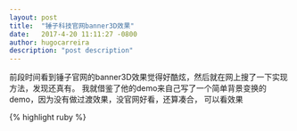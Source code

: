 ```yaml
---
layout: post
title:  "锤子科技官网banner3D效果"
date:   2017-4-20 11:11:27 -0800
author: hugocarreira
description: "post description"
---
```

前段时间看到锤子官网的banner3D效果觉得好酷炫，然后就在网上搜了一下实现方法，发现还真有。
我就借鉴了他的demo来自己写了一个简单背景变换的demo，因为没有做过渡效果，没官网好看，还算凑合，
可以看效果

{% highlight ruby %}
<!DOCTYPE html>
<html>
<head>
    <meta charset="utf-8"/>
    <style>


        section {
            margin: auto;
            width: 1000px;
            height: 500px;
            margin-top: 100px;
        }

        .cover {
            width: 100%;
            height: 100%;
            border-radius: 10px;
            background-color: #5e5e5e;
        }

        /*transform*/
        section {
            position: relative;
            perspective: 2000px;
        }

        .cover {
            transform-origin: 50% 50% 0;
        }

    </style>
</head>
<body>
<section>
    <div class="cover">
    </div>
</section>
<script>
    var origin = {
        X: document.body.clientWidth / 2,
        Y: document.body.clientHeight / 2
    };
    var o = document.querySelector('.cover');
    document.querySelector('section').onmouseover=function(){
        document.querySelector('section').addEventListener('mousemove', function (e) {
            var rotate = {x: 1 - e.pageY / origin.Y, y: e.pageX / origin.X - 1};
            var transform = "rotateX(" + rotate.x *10 + "deg) rotateY(" + rotate.y * 10 + "deg)";  //变换效果
            o.style.transform = transform;
            o.style.boxShadow = -parseInt(rotate.y * 30) + 'px '+ parseInt(rotate.x * 20+20)+ 'px ' + '50px #333';  //边框阴影效果
        });
    };
    document.querySelector('section').onmouseout=function(){
            o.style.transform ="rotateX(0deg) rotateY(0deg)";
        o.style.boxShadow ='0px 0px';
    }

</script>
</body>
</html>
{% endhighlight %}

123123

[jekyll-docs]: http://jekyllrb.com/docs/home
[jekyll-gh]:   https://github.com/jekyll/jekyll
[jekyll-talk]: https://talk.jekyllrb.com/
